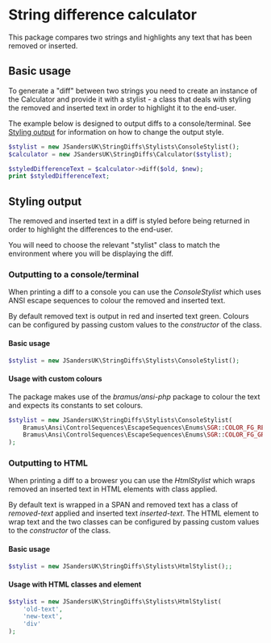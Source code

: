 # String difference calculator

This package compares two strings and highlights any text that has been removed or inserted.

## Basic usage

To generate a "diff" between two strings you need to create an instance of the Calculator and provide it with a 
stylist - a class that deals with styling the removed and inserted text in order to highlight it to the end-user.

The example below is designed to output diffs to a console/terminal. See [Styling output](#styling-output) for information on how to change the output style. 

```php
$stylist = new JSandersUK\StringDiffs\Stylists\ConsoleStylist();
$calculator = new JSandersUK\StringDiffs\Calculator($stylist);

$styledDifferenceText = $calculator->diff($old, $new);
print $styledDifferenceText;
```

## Styling output

The removed and inserted text in a diff is styled before being returned in order to highlight the differences to the end-user. 

You will need to choose the relevant "stylist" class to match the environment where you will be displaying the diff.

### Outputting to a console/terminal

When printing a diff to a console you can use the _ConsoleStylist_ which uses ANSI escape sequences to colour the removed and inserted text. 

By default removed text is output in red and inserted text green. Colours can be configured by passing custom values to
the _constructor_ of the class.

#### Basic usage

```php
$stylist = new JSandersUK\StringDiffs\Stylists\ConsoleStylist();
```

#### Usage with custom colours

The package makes use of the _bramus/ansi-php_ package to colour the text and expects its constants to set colours.

```php
$stylist = new JSandersUK\StringDiffs\Stylists\ConsoleStylist(
    Bramus\Ansi\ControlSequences\EscapeSequences\Enums\SGR::COLOR_FG_RED,
    Bramus\Ansi\ControlSequences\EscapeSequences\Enums\SGR::COLOR_FG_GREEN
);
```

### Outputting to HTML

When printing a diff to a browesr you can use the _HtmlStylist_ which wraps removed an inserted text in HTML elements with class applied. 

By default text is wrapped in a SPAN and removed text has a class of _removed-text_ applied and inserted text _inserted-text_. 
The HTML element to wrap text and the two classes can be configured by passing custom values to the _constructor_ of the class.

#### Basic usage

```php
$stylist = new JSandersUK\StringDiffs\Stylists\HtmlStylist();;
```

#### Usage with HTML classes and element

```php
$stylist = new JSandersUK\StringDiffs\Stylists\HtmlStylist(
    'old-text',
    'new-text',
    'div'
);
```
